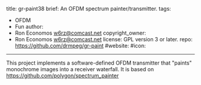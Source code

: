 title: gr-paint38
brief: An OFDM spectrum painter/transmitter.
tags:
  - OFDM
  - Fun
author:
  - Ron Economos <w6rz@comcast.net>
copyright_owner:
  - Ron Economos <w6rz@comcast.net>
license: GPL version 3 or later.
repo: https://github.com/drmpeg/gr-paint
#website:
#icon:
---
This project implements a software-defined OFDM transmitter that "paints" monochrome images into a receiver waterfall.
It is based on https://github.com/polygon/spectrum_painter
